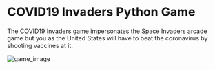 # COVID19 Invaders Python Game
The COVID19 Invaders game impersonates the Space Invaders arcade game but you as the United States will have to beat the coronavirus by shooting vaccines at it.

![game_image](https://user-images.githubusercontent.com/58006796/126591110-a1b48a9d-ef40-4b8b-9cd3-81cf2d79224c.png)


